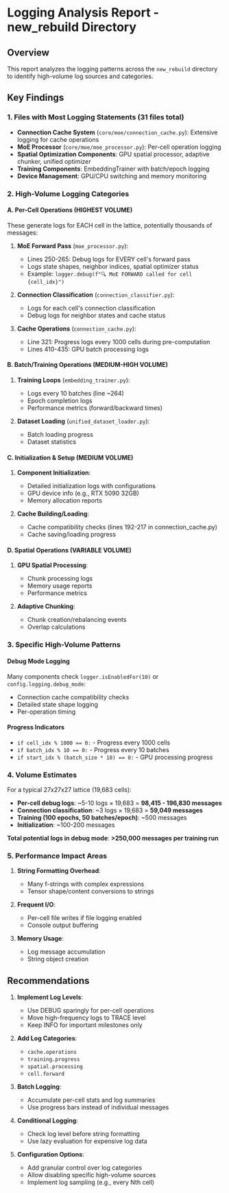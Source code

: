 # Logging Analysis Report - new_rebuild Directory

## Overview
This report analyzes the logging patterns across the `new_rebuild` directory to identify high-volume log sources and categories.

## Key Findings

### 1. **Files with Most Logging Statements** (31 files total)
- **Connection Cache System** (`core/moe/connection_cache.py`): Extensive logging for cache operations
- **MoE Processor** (`core/moe/moe_processor.py`): Per-cell operation logging
- **Spatial Optimization Components**: GPU spatial processor, adaptive chunker, unified optimizer
- **Training Components**: EmbeddingTrainer with batch/epoch logging
- **Device Management**: GPU/CPU switching and memory monitoring

### 2. **High-Volume Logging Categories**

#### A. **Per-Cell Operations** (HIGHEST VOLUME)
These generate logs for EACH cell in the lattice, potentially thousands of messages:

1. **MoE Forward Pass** (`moe_processor.py`):
   - Lines 250-265: Debug logs for EVERY cell's forward pass
   - Logs state shapes, neighbor indices, spatial optimizer status
   - Example: `logger.debug(f"🔍 MoE FORWARD called for cell {cell_idx}")`

2. **Connection Classification** (`connection_classifier.py`):
   - Logs for each cell's connection classification
   - Debug logs for neighbor states and cache status

3. **Cache Operations** (`connection_cache.py`):
   - Line 321: Progress logs every 1000 cells during pre-computation
   - Lines 410-435: GPU batch processing logs

#### B. **Batch/Training Operations** (MEDIUM-HIGH VOLUME)
1. **Training Loops** (`embedding_trainer.py`):
   - Logs every 10 batches (line ~264)
   - Epoch completion logs
   - Performance metrics (forward/backward times)

2. **Dataset Loading** (`unified_dataset_loader.py`):
   - Batch loading progress
   - Dataset statistics

#### C. **Initialization & Setup** (MEDIUM VOLUME)
1. **Component Initialization**:
   - Detailed initialization logs with configurations
   - GPU device info (e.g., RTX 5090 32GB)
   - Memory allocation reports

2. **Cache Building/Loading**:
   - Cache compatibility checks (lines 192-217 in connection_cache.py)
   - Cache saving/loading progress

#### D. **Spatial Operations** (VARIABLE VOLUME)
1. **GPU Spatial Processing**:
   - Chunk processing logs
   - Memory usage reports
   - Performance metrics

2. **Adaptive Chunking**:
   - Chunk creation/rebalancing events
   - Overlap calculations

### 3. **Specific High-Volume Patterns**

#### Debug Mode Logging
Many components check `logger.isEnabledFor(10)` or `config.logging.debug_mode`:
- Connection cache compatibility checks
- Detailed state shape logging
- Per-operation timing

#### Progress Indicators
- `if cell_idx % 1000 == 0:` - Progress every 1000 cells
- `if batch_idx % 10 == 0:` - Progress every 10 batches
- `if start_idx % (batch_size * 10) == 0:` - GPU processing progress

### 4. **Volume Estimates**

For a typical 27x27x27 lattice (19,683 cells):
- **Per-cell debug logs**: ~5-10 logs × 19,683 = **98,415 - 196,830 messages**
- **Connection classification**: ~3 logs × 19,683 = **59,049 messages**
- **Training (100 epochs, 50 batches/epoch)**: ~500 messages
- **Initialization**: ~100-200 messages

**Total potential logs in debug mode**: **>250,000 messages per training run**

### 5. **Performance Impact Areas**

1. **String Formatting Overhead**:
   - Many f-strings with complex expressions
   - Tensor shape/content conversions to strings

2. **Frequent I/O**:
   - Per-cell file writes if file logging enabled
   - Console output buffering

3. **Memory Usage**:
   - Log message accumulation
   - String object creation

## Recommendations

1. **Implement Log Levels**:
   - Use DEBUG sparingly for per-cell operations
   - Move high-frequency logs to TRACE level
   - Keep INFO for important milestones only

2. **Add Log Categories**:
   - `cache.operations`
   - `training.progress`
   - `spatial.processing`
   - `cell.forward`

3. **Batch Logging**:
   - Accumulate per-cell stats and log summaries
   - Use progress bars instead of individual messages

4. **Conditional Logging**:
   - Check log level before string formatting
   - Use lazy evaluation for expensive log data

5. **Configuration Options**:
   - Add granular control over log categories
   - Allow disabling specific high-volume sources
   - Implement log sampling (e.g., every Nth cell)